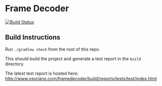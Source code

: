 Frame Decoder
=============

[![Build Status](https://travis-ci.org/osoriano/FrameDecoder.svg?branch=master)](https://travis-ci.org/osoriano/FrameDecoder)

Build Instructions
------------------
Run `./gradlew check` from the root of this repo.

This should build the project and generate a test report in the `build` directory.

The latest test report is hosted here: http://www.osoriano.com/framedecoder/build/reports/tests/test/index.html
